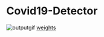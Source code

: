 # Covid19-Detector
![outputgif](https://user-images.githubusercontent.com/34689952/82805082-0809ba80-9ea1-11ea-8b1a-d2f8849bb524.gif)
[weights](https://pjreddie.com/media/files/yolov3.weights)
